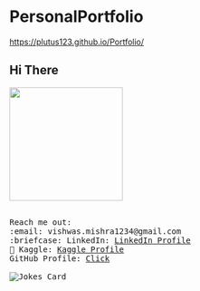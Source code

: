 # PersonalPortfolio

https://plutus123.github.io/Portfolio/

</div>
<div>
<h2> Hi There </h2>
<img src="https://c.tenor.com/mw0Zuc8nL50AAAAC/garfield-waving.gif" height=200 >
</div>
 <div>
 <p>
  <samp>
  <br>
    Reach me out:<br>
       :email:	vishwas.mishra1234@gmail.com <br>
      :briefcase: LinkedIn:  <a href="https://www.linkedin.com/in/vishwas-mishra-742192259/">LinkedIn Profile</a> <br>
     📓 Kaggle: <a href="https://www.kaggle.com/vishwasmishra1234">Kaggle Profile</a><br>
   GitHub Profile: <a href="https://github.com/plutus123"> Click</a><br><br>
<img src="https://readme-jokes.vercel.app/api?theme=solidBlue" alt="Jokes Card" > <br>
</samp>
</p>
</div>
